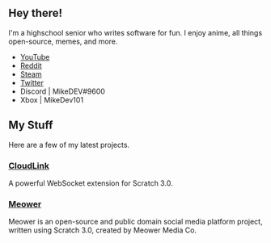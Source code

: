 ## Hey there!

I'm a highschool senior who writes software for fun. I enjoy anime, all things open-source, memes, and more.

* [YouTube](https://www.youtube.com/channel/UC7Na210SbmZamLPz4RMZTRg/)
* [Reddit](https://www.reddit.com/u/MikeDeveloper101)
* [Steam](https://steamcommunity.com/id/MikeDev101/)
* [Twitter](https://twitter.com/MDev101)
* Discord | MikeDEV#9600
* Xbox | MikeDev101

## My Stuff

Here are a few of my latest projects.

### **[CloudLink](https://mikedev101.github.io/cloudlink)**

A powerful WebSocket extension for Scratch 3.0.

### **[Meower](https://github.com/meower-media-co/)**

Meower is an open-source and public domain social media platform project, written using Scratch 3.0, created by Meower Media Co.
